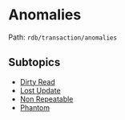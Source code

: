 # Anomalies

Path: `rdb/transaction/anomalies`

## Subtopics
- [Dirty Read](./dirty_read/README.md)
- [Lost Update](./lost_update/README.md)
- [Non Repeatable](./non_repeatable/README.md)
- [Phantom](./phantom/README.md)
